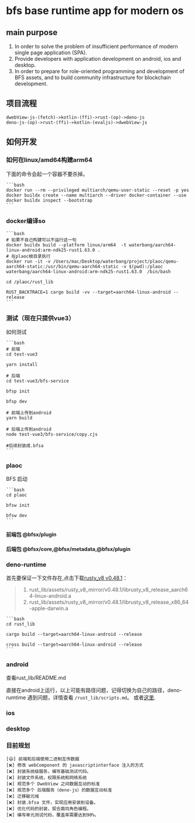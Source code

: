 # bfs base runtime app for modern os

## main purpose

1. In order to solve the problem of insufficient performance of modern single page application (SPA).
2. Provide developers with application development on android, ios and desktop.
3. In order to prepare for role-oriented programming and development of BFS assets, and to build community infrastructure for blockchain development.

## 项目流程

    dwebView-js-(fetch)->kotlin-(ffi)->rust-(op)->deno-js
    deno-js-(op)->rust-(ffi)->kotlin-(evaljs)->dwebView-js

## 如何开发

### 如何在linux/amd64构建arm64

下面的命令会起一个容器不要杀掉。

    ```bash
    docker run --rm --privileged multiarch/qemu-user-static --reset -p yes
    docker buildx create --name multiarch --driver docker-container --use
    docker buildx inspect --bootstrap
    ```  

### docker编译so

    ```bash
    # 如果不自己构建可以不运行这一句
    docker buildx build --platform linux/arm64  -t waterbang/aarch64-linux-android:arm-ndk25-rust1.63.0 .
    # 在plaoc根目录执行
    docker run -it -v /Users/mac/Desktop/waterbang/project/plaoc/qemu-aarch64-static:/usr/bin/qemu-aarch64-static -v $(pwd):/plaoc  waterbang/aarch64-linux-android:arm-ndk25-rust1.63.0  /bin/bash

    cd /plaoc/rust_lib

    RUST_BACKTRACE=1 cargo build -vv --target=aarch64-linux-android --release
    ```

### 测试（现在只提供vue3）

如何测试

    ```bash
    # 前端
    cd test-vue3

    yarn install

    # 后端
    cd test-vue3/bfs-service

    bfsp init

    bfsp dev

    # 前端上传到android
    yarn build

    # 后端上传到android
    node test-vue3/bfs-service/copy.cjs

    #后续封装成.bfsa
    ```

### plaoc

BFS 启动

    ```bash
    cd plaoc

    bfsw init

    bfsw dev
    ```

#### 前端包 @bfsx/plugin

#### 后端包 @bfsx/core,@bfsx/metadata,@bfsx/plugin

### deno-runtime

首先要保证一下文件存在,点击下载[rusty_v8 v0.48.1](https://download.waterbang.top/s/vMFe?path=%2F)：

> 1. rust_lib/assets/rusty_v8_mirror/v0.48.1/librusty_v8_release_aarch64-linux-android.a
> 2. rust_lib/assets/rusty_v8_mirror/v0.48.1/librusty_v8_release_x86_64-apple-darwin.a

    ```bash
    cd rust_lib

    cargo build --target=aarch64-linux-android --release

    cross build --target=aarch64-linux-android --release
    ```

### android

查看rust_lib/README.md

直接在android上运行，以上可能有路径问题，记得切换为自己的路径，deno-rumtime 遇到问题，详情查看 `/rust_lib/scripts.md`。
或者[这里](https://www.waterbang.top/2022/08/08/BFS%E5%BC%80%E5%8F%91%E9%97%AE%E9%A2%98%E6%B1%87%E6%80%BB/).

### ios

### desktop

### 目前规划

    [😃] 前端和后端使用二进制互传数据
    [❌] 修改 webComponent 的 javascriptinterface 注入的方式
    [❌] 封装系统级服务，编写基础测试代码。
    [❌] 封装文件系统，权限系统和网络系统
    [❌] 规范多个 DwebView 之间数据互动的标准
    [❌] 规范多个 后端服务（deno-js）的数据互动标准
    [❌] 迁移碳元域
    [❌] 封装.bfsa 文件，实现应用安装到设备。
    [❌] 优化代码的封装，契合面向角色编程。
    [❌] 编写单元测试代码，覆盖率需要达到90%。
